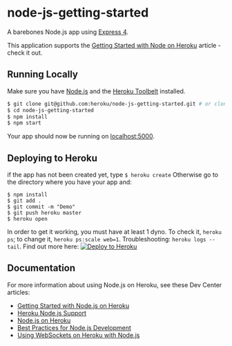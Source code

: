 # node-js-getting-started

A barebones Node.js app using [Express 4](http://expressjs.com/).

This application supports the [Getting Started with Node on Heroku](https://devcenter.heroku.com/articles/getting-started-with-nodejs) article - check it out.

## Running Locally

Make sure you have [Node.js](http://nodejs.org/) and the [Heroku Toolbelt](https://toolbelt.heroku.com/) installed.

```sh
$ git clone git@github.com:heroku/node-js-getting-started.git # or clone your own fork
$ cd node-js-getting-started
$ npm install
$ npm start
```

Your app should now be running on [localhost:5000](http://localhost:5000/).

## Deploying to Heroku
if the app has not been created yet, type
`
$ heroku create
`
Otherwise go to the directory where you have your app and:
```
$ npm install
$ git add .
$ git commit -m "Demo"
$ git push heroku master
$ heroku open
```
In order to get it working, you must have at least 1 dyno. To check it, `heroku ps`; to change it, `heroku ps:scale web=1`. Troubleshooting: `heroku logs --tail`.
Find out more here:
[![Deploy to Heroku](https://www.herokucdn.com/deploy/button.png)](https://devcenter.heroku.com/articles/getting-started-with-nodejs#deploy-the-app)

## Documentation

For more information about using Node.js on Heroku, see these Dev Center articles:

- [Getting Started with Node.js on Heroku](https://devcenter.heroku.com/articles/getting-started-with-nodejs)
- [Heroku Node.js Support](https://devcenter.heroku.com/articles/nodejs-support)
- [Node.js on Heroku](https://devcenter.heroku.com/categories/nodejs)
- [Best Practices for Node.js Development](https://devcenter.heroku.com/articles/node-best-practices)
- [Using WebSockets on Heroku with Node.js](https://devcenter.heroku.com/articles/node-websockets)
